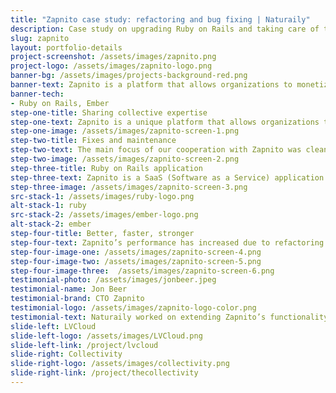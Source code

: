 ```yaml
---
title: "Zapnito case study: refactoring and bug fixing | Naturaily"
description: Case study on upgrading Ruby on Rails and taking care of the service.
slug: zapnito
layout: portfolio-details
project-screenshot: /assets/images/zapnito.png
project-logo: /assets/images/zapnito-logo.png
banner-bg: /assets/images/projects-background-red.png
banner-text: Zapnito is a platform that allows organizations to monetize their professional expertise. In this case study, you will see how Naturaily improved it by helping in taking care of the service.
banner-tech:
- Ruby on Rails, Ember
step-one-title: Sharing collective expertise
step-one-text: Zapnito is a unique platform that allows organizations to share and monetize their professional, collective expertise with other companies and clients. With too much work on their hands, Zapnito sought for skilled and precise on-demand developers. Scaling up their IT team in order to acquire help with the small things allowed them to focus on the bigger picture of their product. Naturaily took on the challenge.
step-one-image: /assets/images/zapnito-screen-1.png
step-two-title: Fixes and maintenance
step-two-text: The main focus of our cooperation with Zapnito was cleaning up the code and refactoring service’s features. Our team upgraded Ruby on Rails version on the client’s side and performed several bug fixing. Apart from that, Naturaily was in charge of general maintenance of the service and adding cosmetic touches.
step-two-image: /assets/images/zapnito-screen-2.png
step-three-title: Ruby on Rails application
step-three-text: Zapnito is a SaaS (Software as a Service) application. It uses Ruby on Rails on the server-side, users are welcomed with Ember.js on frontend-side. PostgreSQL was used as the database system, Sendgrid as the email service.<br><br>The project has been managed using Kanban methodology.
step-three-image: /assets/images/zapnito-screen-3.png
src-stack-1: /assets/images/ruby-logo.png
alt-stack-1: ruby
src-stack-2: /assets/images/ember-logo.png
alt-stack-2: ember
step-four-title: Better, faster, stronger
step-four-text: Zapnito’s performance has increased due to refactoring and bug fixing. The service now utilizes a much more secure version of Ruby on Rails.
step-four-image-one: /assets/images/zapnito-screen-4.png
step-four-image-two: /assets/images/zapnito-screen-5.png
step-four-image-three:  /assets/images/zapnito-screen-6.png
testimonial-photo: /assets/images/jonbeer.jpeg
testimonial-name: Jon Beer
testimonial-brand: CTO Zapnito
testimonial-logo: /assets/images/zapnito-logo-color.png
testimonial-text: Naturaily worked on extending Zapnito’s functionality by developing new features and upgrade of our stack. They significantly helped us with the maintenance work. Naturaily’s responsiveness is exceptional. We were frequently updated with where things stand. While they could improve in terms of English language skills, we feel that they are an extended part of our team.
slide-left: LVCloud
slide-left-logo: /assets/images/LVCloud.png
slide-left-link: /project/lvcloud
slide-right: Collectivity
slide-right-logo: /assets/images/collectivity.png
slide-right-link: /project/thecollectivity
---
```

